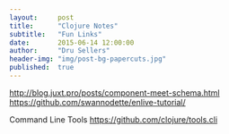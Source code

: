 ```yaml
---
layout:     post
title:      "Clojure Notes"
subtitle:   "Fun Links"
date:       2015-06-14 12:00:00
author:     "Dru Sellers"
header-img: "img/post-bg-papercuts.jpg"
published:  true
---
```


http://blog.juxt.pro/posts/component-meet-schema.html
https://github.com/swannodette/enlive-tutorial/

Command Line Tools
https://github.com/clojure/tools.cli
